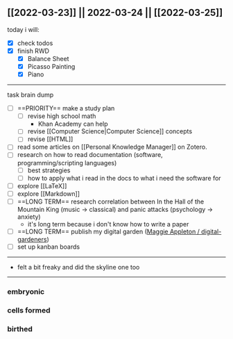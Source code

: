 [[2022-03-23]] || 2022-03-24 || [[2022-03-25]]
---
today i will:
- [x] check todos
- [x] finish RWD
	- [x] Balance Sheet
	- [x] Picasso Painting
	- [x] Piano
---
task brain dump
- [ ] ==PRIORITY== make a study plan
	- [ ] revise high school math
		- Khan Academy can help
	- [ ] revise [[Computer Science|Computer Science]] concepts
	- [ ] revise [[HTML]]
- [ ] read some articles on [[Personal Knowledge Manager]] on Zotero.
- [ ] research on how to read documentation (software, programming/scripting languages)
	- [ ] best strategies
	- [ ] how to apply what i read in the docs to what i need the software for
- [ ] explore [[LaTeX]]
- [ ] explore [[Markdown]]
- [ ] ==LONG TERM== research correlation between In the Hall of the Mountain King (music -> classical) and panic attacks (psychology -> anxiety)
	- it's long term because i don't know how to write a paper
- [ ] ==LONG TERM== publish my digital garden ([Maggie Appleton / digital-gardeners](https://github.com/MaggieAppleton/digital-gardeners))
- [ ] set up kanban boards

---
- felt a bit freaky and did the skyline one too
---

### embryonic

### cells formed

### birthed